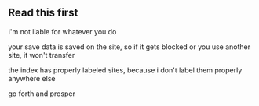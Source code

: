 ## Read this first

I'm not liable for whatever you do

your save data is saved on the site, so if it gets blocked or you use another site, it won't transfer

the index has properly labeled sites, because i don't label them properly anywhere else

go forth and prosper
